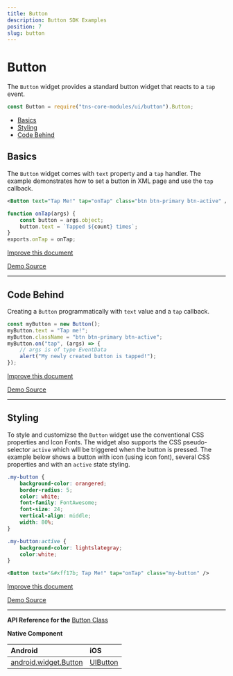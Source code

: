 ```yaml
---
title: Button
description: Button SDK Examples
position: 7
slug: button
---
```


# Button

The `Button` widget provides a standard button widget that reacts to a `tap` event.
```JavaScript
const Button = require("tns-core-modules/ui/button").Button;
```

* [Basics](#basics)
* [Styling](#styling)
* [Code Behind](#code-behind)

## Basics

The `Button` widget comes with `text` property and a `tap` handler.
The example demonstrates how to set a button in XML page and use the `tap` callback.
```XML
<Button text="Tap Me!" tap="onTap" class="btn btn-primary btn-active" />
```
```JavaScript
function onTap(args) {
    const button = args.object;
    button.text = `Tapped ${count} times`;
}
exports.onTap = onTap;
```

[Improve this document](undefined/edit/master/app/ui/button/basics/article.md)

[Demo Source](undefined/edit/master/app/ui/button/basics)

---

## Code Behind

Creating a `Button` programmatically with `text` value and a `tap` callback.
```JavaScript
const myButton = new Button();
myButton.text = "Tap me!";
myButton.className = "btn btn-primary btn-active";
myButton.on("tap", (args) => {
    // args is of type EventData
    alert("My newly created button is tapped!");
});
```

[Improve this document](undefined/edit/master/app/ui/button/code-behind/article.md)

[Demo Source](undefined/edit/master/app/ui/button/code-behind)

---

## Styling

To style and customizse the `Button` widget use the conventional CSS properties and Icon Fonts.
The widget also supports the CSS pseudo-selector `active` which wlll be triggered when the button is pressed.
The example below shows a button with icon (using icon font), several CSS properties and with an `active` state styling.

```CSS
.my-button {
    background-color: orangered;
    border-radius: 5;
    color: white;
    font-family: FontAwesome;
    font-size: 24;
    vertical-align: middle;
    width: 80%;
}

.my-button:active {
    background-color: lightslategray;
    color:white;
}
```
```XML
<Button text="&#xff17b; Tap Me!" tap="onTap" class="my-button" />
```


[Improve this document](undefined/edit/master/app/ui/button/styling/article.md)

[Demo Source](undefined/edit/master/app/ui/button/styling)

---

**API Reference for the** [Button Class](http://docs.nativescript.org/api-reference/classes/_ui_button_.button.html)

**Native Component**

| Android               | iOS      |
|:----------------------|:---------|
| [android.widget.Button](http://developer.android.com/reference/android/widget/Button.html) | [UIButton](https://developer.apple.com/library/ios/documentation/UIKit/Reference/UIButton_Class/) | 


